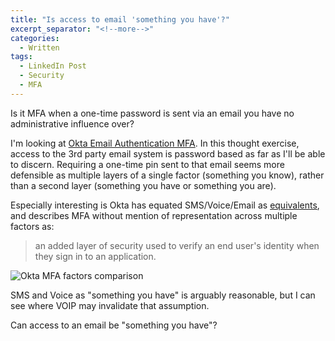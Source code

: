 ```yaml
---
title: "Is access to email 'something you have'?"
excerpt_separator: "<!--more-->"
categories:
  - Written
tags:
  - LinkedIn Post
  - Security
  - MFA
---
```


Is it MFA when a one-time password is sent via an email you have no administrative influence over?

I'm looking at [Okta Email Authentication MFA](https://help.okta.com/en-us/Content/Topics/Security/mfa/email.htm#:~:text=The%20Email%20Authentication%20factor%20allows,%2Dtime%20password%20(OTP).).  In this thought exercise, access to the 3rd party email system is password based as far as I'll be able to discern.  Requiring a one-time pin sent to that email seems more defensible as multiple layers of a single factor (something you know), rather than a second layer (something you have or something you are). 

Especially interesting is Okta has equated SMS/Voice/Email as [equivalents](https://help.okta.com/en-us/Content/Topics/Security/mfa/about-mfa.htm), and describes MFA without mention of representation across multiple factors as:

> an added layer of security used to verify an end user's identity when they sign in to an application.

![Okta MFA factors comparison](/assets/images/post/okta-mfa-factors.png)

SMS and Voice as "something you have" is arguably reasonable, but I can see where VOIP may invalidate that assumption.  

Can access to an email be "something you have"?
